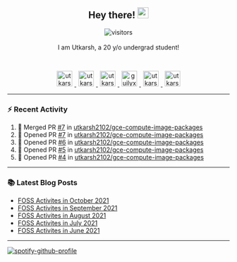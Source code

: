 <h2 align="center">
  <b>Hey there!</b> <img src="https://media.giphy.com/media/hvRJCLFzcasrR4ia7z/giphy.gif" width="25px">
</h2>

<p align="center">
  <img src="https://visitor-badge.glitch.me/badge?page_id=utkarsh2102" alt="visitors">
  <br/>
  <br/>
  I am Utkarsh, a 20 y/o undergrad student!
</p>

<br/>
<p align="center">
<a href="https://nm.debian.org/person/utkarsh/">
  <img alt="utkarsh2102 | Debian" width="35px" src="https://www.flaticon.com/svg/static/icons/svg/226/226772.svg" hspace="5"/>
</a>
<a href="https://twitter.com/utkarsh2102">
  <img alt="utkarsh2102 | Twitter" width="35px" src="https://image.flaticon.com/icons/svg/2111/2111703.svg" hspace="5"/>
</a>
<a href="mailto:utkarsh@debian.org">
  <img alt="utkarsh2102 | Mail" width="35px" src="https://www.flaticon.com/svg/static/icons/svg/893/893315.svg" hspace="5"/>
</a>
<a href="https://open.spotify.com/user/wr6c7rh4fwc5fvibnwrwwzlrn">
  <img alt="guilyx's Spotify" width="35px" src="https://image.flaticon.com/icons/svg/2111/2111627.svg" hspace="5"/>
</a>
<a href="https://www.linkedin.com/in/utkarsh2102"><img alt="utkarsh2102 | LinkedIn" width="35px" src="https://image.flaticon.com/icons/svg/2111/2111465.svg" hspace="5"/>
</a>
<a href="https://www.instagram.com/utkarsh2102">
  <img alt="utkarsh2102 | Instagram" width="35px" src="https://image.flaticon.com/icons/svg/2111/2111421.svg" hspace="5"/>
</a>
</p>

---

### :zap: Recent Activity

<!--START_SECTION:activity-->
1. 🎉 Merged PR [#7](https://github.com/utkarsh2102/gce-compute-image-packages/pull/7) in [utkarsh2102/gce-compute-image-packages](https://github.com/utkarsh2102/gce-compute-image-packages)
2. 💪 Opened PR [#7](https://github.com/utkarsh2102/gce-compute-image-packages/pull/7) in [utkarsh2102/gce-compute-image-packages](https://github.com/utkarsh2102/gce-compute-image-packages)
3. 💪 Opened PR [#6](https://github.com/utkarsh2102/gce-compute-image-packages/pull/6) in [utkarsh2102/gce-compute-image-packages](https://github.com/utkarsh2102/gce-compute-image-packages)
4. 💪 Opened PR [#5](https://github.com/utkarsh2102/gce-compute-image-packages/pull/5) in [utkarsh2102/gce-compute-image-packages](https://github.com/utkarsh2102/gce-compute-image-packages)
5. 💪 Opened PR [#4](https://github.com/utkarsh2102/gce-compute-image-packages/pull/4) in [utkarsh2102/gce-compute-image-packages](https://github.com/utkarsh2102/gce-compute-image-packages)
<!--END_SECTION:activity-->

---

### :books: Latest Blog Posts

<!-- BLOG-POST-LIST:START -->
- [FOSS Activites in October 2021](https://utkarsh2102.com/posts/foss-in-oct-21/)
- [FOSS Activites in September 2021](https://utkarsh2102.com/posts/foss-in-sept-21/)
- [FOSS Activites in August 2021](https://utkarsh2102.com/posts/foss-in-aug-21/)
- [FOSS Activites in July 2021](https://utkarsh2102.com/posts/foss-in-july-21/)
- [FOSS Activites in June 2021](https://utkarsh2102.com/posts/foss-in-june-21/)
<!-- BLOG-POST-LIST:END -->

---

[![spotify-github-profile](https://spotify-github-profile.vercel.app/api/view?uid=wr6c7rh4fwc5fvibnwrwwzlrn&cover_image=true)](https://spotify-github-profile.vercel.app/api/view?uid=wr6c7rh4fwc5fvibnwrwwzlrn&redirect=true)

